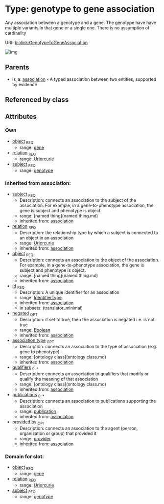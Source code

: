 
# Type: genotype to gene association


Any association between a genotype and a gene. The genotype have have multiple variants in that gene or a single one. There is no assumption of cardinality

URI: [biolink:GenotypeToGeneAssociation](https://w3id.org/biolink/vocab/GenotypeToGeneAssociation)


![img](http://yuml.me/diagram/nofunky;dir:TB/class/\[Provider]<provided%20by(i)%200..1-%20\[GenotypeToGeneAssociation|relation:uriorcurie;id(i):identifier_type;negated(i):boolean%20%3F],%20\[Publication]<publications(i)%200..*-%20\[GenotypeToGeneAssociation],%20\[OntologyClass]<qualifiers(i)%200..*-%20\[GenotypeToGeneAssociation],%20\[OntologyClass]<association%20type(i)%200..1-%20\[GenotypeToGeneAssociation],%20\[Gene]<object%201..1-%20\[GenotypeToGeneAssociation],%20\[Genotype]<subject%201..1-%20\[GenotypeToGeneAssociation],%20\[Association]^-\[GenotypeToGeneAssociation])

## Parents

 *  is_a: [association](association.md) - A typed association between two entities, supported by evidence

## Referenced by class


## Attributes


### Own

 * [object](genotype_to_gene_association_object.md)  <sub>REQ</sub>
    * range: [gene](gene.md)
 * [relation](genotype_to_gene_association_relation.md)  <sub>REQ</sub>
    * range: [Uriorcurie](type/Uriorcurie.md)
 * [subject](genotype_to_gene_association_subject.md)  <sub>REQ</sub>
    * range: [genotype](genotype.md)

### Inherited from association:

 * [subject](subject.md)  <sub>REQ</sub>
    * Description: connects an association to the subject of the association. For example, in a gene-to-phenotype association, the gene is subject and phenotype is object.
    * range: [named thing](named thing.md)
    * inherited from: [association](association.md)
 * [relation](relation.md)  <sub>REQ</sub>
    * Description: the relationship type by which a subject is connected to an object in an association
    * range: [Uriorcurie](type/Uriorcurie.md)
    * inherited from: [association](association.md)
 * [object](object.md)  <sub>REQ</sub>
    * Description: connects an association to the object of the association. For example, in a gene-to-phenotype association, the gene is subject and phenotype is object.
    * range: [named thing](named thing.md)
    * inherited from: [association](association.md)
 * [id](association_id.md)  <sub>REQ</sub>
    * Description: A unique identifier for an association
    * range: [IdentifierType](type/IdentifierType.md)
    * inherited from: [association](association.md)
    * in subsets: (translator_minimal)
 * [negated](negated.md)  <sub>OPT</sub>
    * Description: if set to true, then the association is negated i.e. is not true
    * range: [Boolean](type/Boolean.md)
    * inherited from: [association](association.md)
 * [association type](association_type.md)  <sub>OPT</sub>
    * Description: connects an association to the type of association (e.g. gene to phenotype)
    * range: [ontology class](ontology class.md)
    * inherited from: [association](association.md)
 * [qualifiers](qualifiers.md)  <sub>0..*</sub>
    * Description: connects an association to qualifiers that modify or qualify the meaning of that association
    * range: [ontology class](ontology class.md)
    * inherited from: [association](association.md)
 * [publications](publications.md)  <sub>0..*</sub>
    * Description: connects an association to publications supporting the association
    * range: [publication](publication.md)
    * inherited from: [association](association.md)
 * [provided by](provided_by.md)  <sub>OPT</sub>
    * Description: connects an association to the agent (person, organization or group) that provided it
    * range: [provider](provider.md)
    * inherited from: [association](association.md)

### Domain for slot:

 * [object](genotype_to_gene_association_object.md)  <sub>REQ</sub>
    * range: [gene](gene.md)
 * [relation](genotype_to_gene_association_relation.md)  <sub>REQ</sub>
    * range: [Uriorcurie](type/Uriorcurie.md)
 * [subject](genotype_to_gene_association_subject.md)  <sub>REQ</sub>
    * range: [genotype](genotype.md)
